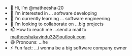 - 👋 Hi, I’m @matheesha-20
- 👀 I’m interested in ... software developing
- 🌱 I’m currently learning ... software engineering
- 💞️ I’m looking to collaborate on ...big projects 
- 📫 How to reach me ...send a mail to matheeshakavindu32@outlook.com
- 😄 Pronouns: ...he
- ⚡ Fun fact: ...i wonna be a big software company owner

<!---
matheesha-20/matheesha-20 is a ✨ special ✨ repository because its `README.md` (this file) appears on your GitHub profile.
You can click the Preview link to take a look at your changes.
--->
